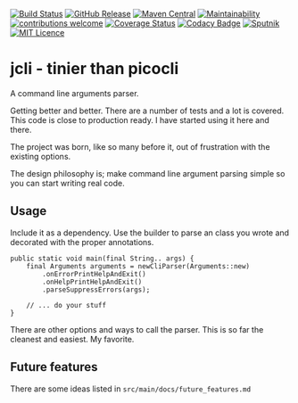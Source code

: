 
[![Build Status](https://travis-ci.org/codemonstur/jcli.svg?branch=master)](https://travis-ci.org/codemonstur/jcli)
[![GitHub Release](https://img.shields.io/github/release/codemonstur/jcli.svg)](https://github.com/codemonstur/jcli/releases) 
[![Maven Central](https://maven-badges.herokuapp.com/maven-central/com.github.codemonstur/htmlcompiler/badge.svg)](http://mvnrepository.com/artifact/com.github.codemonstur/htmlcompiler)
[![Maintainability](https://api.codeclimate.com/v1/badges/63924c44946973cb37f8/maintainability)](https://codeclimate.com/github/codemonstur/jcli/maintainability)
[![contributions welcome](https://img.shields.io/badge/contributions-welcome-brightgreen.svg?style=flat)](https://github.com/dwyl/esta/issues)
[![Coverage Status](https://coveralls.io/repos/github/codemonstur/jcli/badge.svg?branch=master)](https://coveralls.io/github/codemonstur/jcli?branch=master)
[![Codacy Badge](https://api.codacy.com/project/badge/Grade/813d8482256b4ed88e2ff1018d53f06e)](https://www.codacy.com/app/codemonstur/jcli)
[![Sputnik](https://sputnik.ci/conf/badge)](https://sputnik.ci/app#/builds/codemonstur/jcli)
[![MIT Licence](https://badges.frapsoft.com/os/mit/mit.svg?v=103)](https://opensource.org/licenses/mit-license.php)

# jcli - tinier than picocli

A command line arguments parser.

Getting better and better. 
There are a number of tests and a lot is covered.
This code is close to production ready.
I have started using it here and there.

The project was born, like so many before it, out of frustration with the existing options.

The design philosophy is; make command line argument parsing simple so you can start writing real code. 

## Usage

Include it as a dependency.
Use the builder to parse an class you wrote and decorated with the proper annotations.

```
public static void main(final String.. args) {
    final Arguments arguments = newCliParser(Arguments::new)
        .onErrorPrintHelpAndExit()
        .onHelpPrintHelpAndExit()
        .parseSuppressErrors(args);

    // ... do your stuff
}
```

There are other options and ways to call the parser.
This is so far the cleanest and easiest.
My favorite.

## Future features

There are some ideas listed in `src/main/docs/future_features.md`

